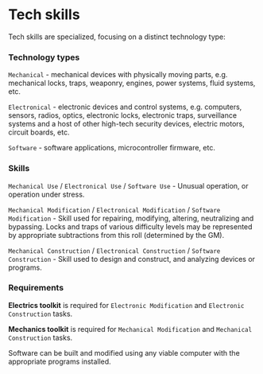 # Tech skills

Tech skills are specialized, focusing on a distinct technology type:

### Technology types
`Mechanical` - mechanical devices with physically moving parts, e.g. mechanical locks, traps, weaponry, engines, power systems, fluid systems, etc.

`Electronical` - electronic devices and control systems, e.g. computers, sensors, radios, optics, electronic locks, electronic traps, surveillance systems and a host of other high-tech security devices, electric motors, circuit boards, etc.

`Software` - software applications, microcontroller firmware, etc.

### Skills
`Mechanical Use` / `Electronical Use` / `Software Use` - Unusual operation, or operation under stress.

`Mechanical Modification` / `Electronical Modification` / `Software Modification` - Skill used for repairing, modifying, altering, neutralizing and bypassing. Locks and traps of various difficulty levels may be represented by appropriate subtractions from this roll (determined by the GM).

`Mechanical Construction` / `Electronical Construction` / `Software Construction` - Skill used to design and construct, and analyzing devices or programs.

### Requirements
**Electrics toolkit** is required for `Electronic Modification` and `Electronic Construction` tasks.

**Mechanics toolkit** is required for `Mechanical Modification` and `Mechanical Construction` tasks.

Software can be built and modified using any viable computer with the appropriate programs installed.
